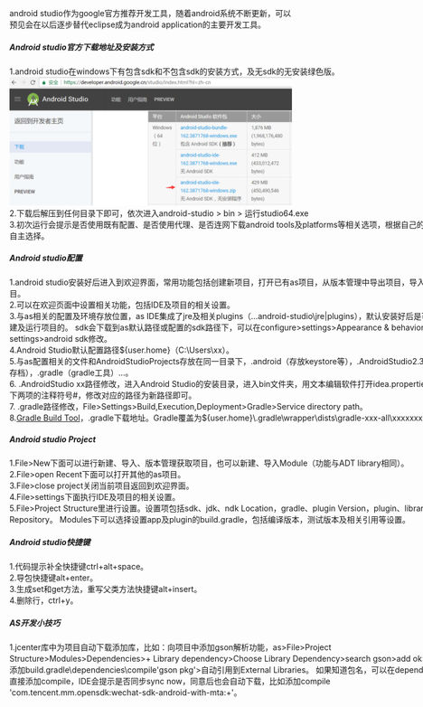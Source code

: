 <!DOCTYPE html>
<html>
<head>
<meta charset="UTF-8">
</head>
<body>

<p>
android studio作为google官方推荐开发工具，随着android系统不断更新，可以预见会在以后逐步替代eclipse成为android application的主要开发工具。
</p>
<div style="width: 800px">
<h5>
<a href="https://developer.android.google.cn/index.html?hl=zh-cn" style="text-decoration: none;">Android studio官方下载地址及安装方式</a>
</h5>
1.android studio在windows下有包含sdk和不包含sdk的安装方式，及无sdk的无安装绿色版。<br>
<img alt="下载" src="url.png" width="500px"><br>
2.下载后解压到任何目录下即可，依次进入android-studio > bin > 运行studio64.exe<br>
3.初次运行会提示是否使用既有配置、是否使用代理、是否连网下载android tools及platforms等相关选项，根据自己的系统环境自主选择。
</div>

<div style="width: 800px">

<h5>Android studio配置</h5>
1.android studio安装好后进入到欢迎界面，常用功能包括创建新项目，打开已有as项目，从版本管理中导出项目，导入eclipse项目。<br>
2.可以在欢迎页面中设置相关功能，包括IDE及项目的相关设置。<br>
3.与as相关的配置及环境存放位置，as IDE集成了jre及相关plugins（...android-studio\jre|plugins），默认安装好后是可以直接新建及运行项目的。
sdk会下载到as默认路径或配置的sdk路径下，可以在configure>settings>Appearance & behavior>system settings>android sdk修改。<br>
4.Android Studio默认配置路径${user.home}（C:\Users\xx）。<br>
5.与as配置相关的文件和AndroidStudioProjects存放在同一目录下，.android（存放keystore等），.AndroidStudio2.3（IDE配置存档），.gradle（gradle工具）...。<br>
6. .AndroidStudio xx路径修改，进入Android Studio的安装目录，进入bin文件夹，用文本编辑软件打开idea.properties，去掉以下两项的注释符号#，修改对应的路径为新路径即可。<br>
7. .gradle路径修改，File>Settings>Build,Execution,Deployment>Gradle>Service directory path。<br>
8.<span><a href="https://services.gradle.org/distributions/">Gradle Build Tool</a></span>，.gradle下载地址。Gradle覆盖为${user.home}\.gradle\wrapper\dists\gradle-xxx-all\xxxxxxxxxx。
</div>

<div style="width: 800px">
<h5>Android studio Project</h5>
1.File>New下面可以进行新建、导入、版本管理获取项目，也可以新建、导入Module（功能与ADT library相同）。<br>
2.File>open Recent下面可以打开其他的as项目。<br>
3.File>close project关闭当前项目返回到欢迎界面。<br>
4.File>settings下面执行IDE及项目的相关设置。<br>
5.File>Project Structure里进行设置。设置项包括sdk、jdk、ndk Location，gradle、plugin Version，plugin、library Repository。
Modules下可以选择设置app及plugin的build.gradle，包括编译版本，测试版本及相关引用等设置。<br>
</div>

<div style="width: 800px">
<h5>Android studio快捷键</h5>
1.代码提示补全快捷键ctrl+alt+space。<br>
2.导包快捷键alt+enter。<br>
3.生成set和get方法，重写父类方法快捷键alt+insert。<br>
4.删除行，ctrl+y。
</div>


<div style="width: 800px">
<h5>AS开发小技巧</h5>
1.jcenter库中为项目自动下载添加库，比如：向项目中添加gson解析功能，as>File>Project Structure>Modules>Dependencies>+ Library dependency>Choose Library Dependency>search gson>add ok>自动下载添加build.gradle\dependencies\compile'gson pkg'>自动引用到External Libraries。
如果知道包名，可以在dependencies中直接添加compile，IDE会提示是否同步sync now，同意后也会自动下载，比如添加compile 'com.tencent.mm.opensdk:wechat-sdk-android-with-mta:+'。
</div>

</body>
</html>
